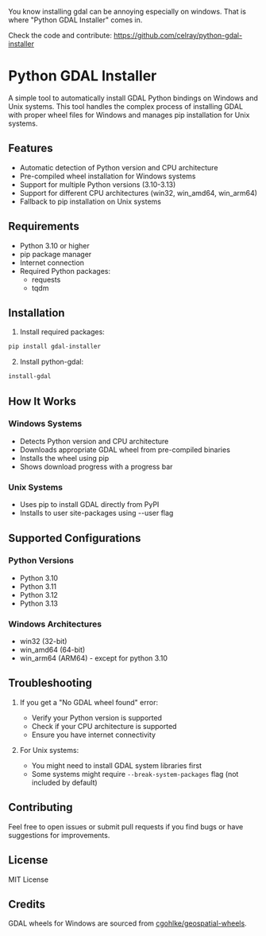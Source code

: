 You know installing gdal can be annoying especially on windows. That is where "Python GDAL Installer" comes in.

Check the code and contribute: <a href="https://github.com/celray/python-gdal-installer">https://github.com/celray/python-gdal-installer</a>

# Python GDAL Installer

A simple tool to automatically install GDAL Python bindings on Windows and Unix systems. This tool handles the complex process of installing GDAL with proper wheel files for Windows and manages pip installation for Unix systems.

## Features
- Automatic detection of Python version and CPU architecture
- Pre-compiled wheel installation for Windows systems
- Support for multiple Python versions (3.10-3.13)
- Support for different CPU architectures (win32, win_amd64, win_arm64)
- Fallback to pip installation on Unix systems

## Requirements
- Python 3.10 or higher
- pip package manager
- Internet connection
- Required Python packages:
  - requests
  - tqdm

## Installation

1. Install required packages:
```bash
pip install gdal-installer
```

2. Install python-gdal:
```bash
install-gdal
```

## How It Works

### Windows Systems
- Detects Python version and CPU architecture
- Downloads appropriate GDAL wheel from pre-compiled binaries
- Installs the wheel using pip
- Shows download progress with a progress bar

### Unix Systems
- Uses pip to install GDAL directly from PyPI
- Installs to user site-packages using --user flag

## Supported Configurations

### Python Versions
- Python 3.10
- Python 3.11
- Python 3.12
- Python 3.13

### Windows Architectures
- win32 (32-bit)
- win_amd64 (64-bit)
- win_arm64 (ARM64) - except for python 3.10

## Troubleshooting

1. If you get a "No GDAL wheel found" error:
   - Verify your Python version is supported
   - Check if your CPU architecture is supported
   - Ensure you have internet connectivity

2. For Unix systems:
   - You might need to install GDAL system libraries first
   - Some systems might require `--break-system-packages` flag (not included by default)

## Contributing

Feel free to open issues or submit pull requests if you find bugs or have suggestions for improvements.

## License

MIT License

## Credits

GDAL wheels for Windows are sourced from [cgohlke/geospatial-wheels](https://github.com/cgohlke/geospatial-wheels).
